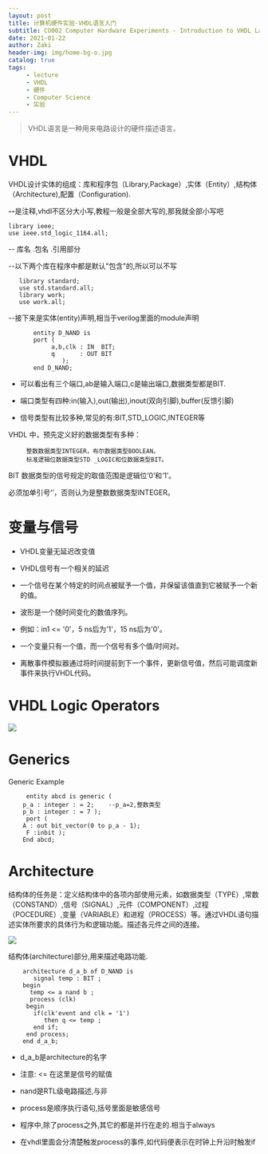 ```yaml
---
layout: post
title: 计算机硬件实验-VHDL语言入门 
subtitle: CO002 Computer Hardware Experiments - Introduction to VHDL Language
date: 2021-01-22
author: Zaki
header-img: img/home-bg-o.jpg
catalog: true
tags:
     - lecture
     - VHDL
     - 硬件
     - Computer Science
     - 实验
---
```


>   VHDL语言是一种用来电路设计的硬件描述语言。<br />

# VHDL

VHDL设计实体的组成：库和程序包（Library,Package）,实体（Entity）,结构体（Architecture),配置（Configuration).

<strong>--</strong>是注释,vhdl不区分大小写,教程一般是全部大写的,那我就全部小写吧

    library ieee;
    use ieee.std_logic_1164.all;
    
--  库名 .包名 .引用部分

--以下两个库在程序中都是默认"包含"的,所以可以不写

       library standard;
       use std.standard.all;
       library work;
       use work.all;
       
--接下来是实体(entity)声明,相当于verilog里面的module声明


           entity D_NAND is 
           port (
                a,b,clk : IN  BIT;
                q       : OUT BIT
                   );
           end D_NAND;
           
- 可以看出有三个端口,ab是输入端口,c是输出端口,数据类型都是BIT.

- 端口类型有四种:in(输入),out(输出),inout(双向引脚),buffer(反馈引脚)

- 信号类型有比较多种,常见的有:BIT,STD_LOGIC,INTEGER等

VHDL 中，预先定义好的数据类型有多种：

         整数数据类型INTEGER，布尔数据类型BOOLEAN，
         标准逻辑位数据类型STD _LOGIC和位数据类型BIT。
         
BIT 数据类型的信号规定的取值范围是逻辑位‘0’和‘1’。     

必须加单引号‘’，否则认为是整数数据类型INTEGER。


# 变量与信号

- VHDL变量无延迟改变值

- VHDL信号有一个相关的延迟

- 一个信号在某个特定的时间点被赋予一个值，并保留该值直到它被赋予一个新的值。

- 波形是一个随时间变化的数值序列。

- 例如：in1 <= '0'，5 ns后为'1'，15 ns后为'0'。

- 一个变量只有一个值，而一个信号有多个值/时间对。

- 离散事件模拟器通过将时间提前到下一个事件，更新信号值，然后可能调度新事件来执行VHDL代码。

# VHDL Logic Operators

![](https://tva1.sinaimg.cn/large/008eGmZEgy1gmwi8823xrj30g408p75b.jpg)

 # Generics 

Generic Example

         entity abcd is generic ( 
        p_a : integer : = 2;    --p_a=2,整数类型
        p_b : integer : = 7 ); 
         port (
        A : out bit_vector(0 to p_a - 1); 
         F :inbit ); 
        End abcd; 

# Architecture 

结构体的任务是：定义结构体中的各项内部使用元素，如数据类型（TYPE）,常数（CONSTAND）,信号（SIGNAL）,元件（COMPONENT）,过程（POCEDURE）,变量（VARIABLE）和进程（PROCESS）等。通过VHDL语句描述实体所要求的具体行为和逻辑功能。描述各元件之间的连接。

![](https://tva1.sinaimg.cn/large/008eGmZEgy1gmwih0cynkj30ja04wq3t.jpg)

结构体(architecture)部分,用来描述电路功能.

        architecture d_a_b of D_NAND is 
           signal temp : BIT ;
        begin
          temp <= a nand b ;
          process (clk)
         begin 
           if(clk'event and clk = '1') 
              then q <= temp ;
           end if;
         end process;
        end d_a_b;
        
- d_a_b是architecture的名字

- 注意: <= 在这里是信号的赋值

- nand是RTL级电路描述,与非

- process是顺序执行语句,括号里面是敏感信号

- 程序中,除了process之外,其它的都是并行在走的.相当于always

- 在vhdl里面会分清楚触发process的事件,如代码便表示在时钟上升沿时触发if



